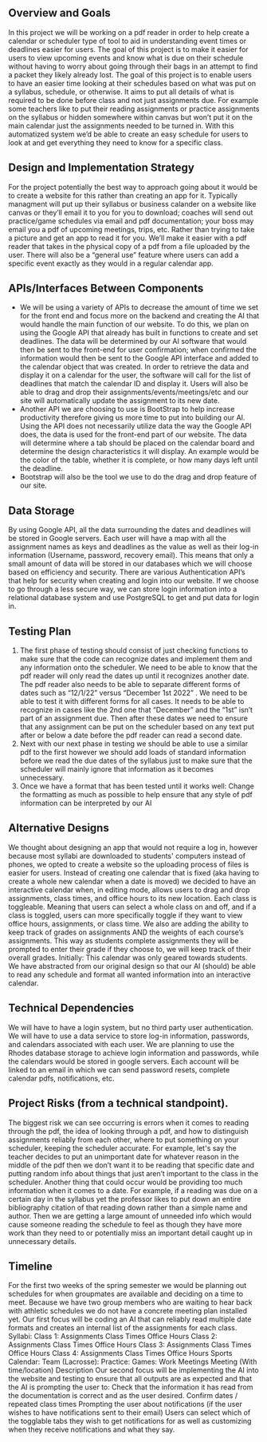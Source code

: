 ## Overview and Goals
In this project we will be working on a pdf reader in order to help create a calendar or scheduler type of tool to aid in understanding event times or deadlines easier for users. The goal of this project is to make it easier for users to view upcoming events and know what is due on their schedule without having to worry about going through their bags in an attempt to find a packet they likely already lost.  The goal of this project is to enable users to have an easier time looking at their schedules based on what was put on a syllabus, schedule, or otherwise. It aims to put all details of what is required to be done before class and not just assignments due. For example some teachers like to put their reading assignments or practice assignments on the syllabus or hidden somewhere within canvas but won’t put it on the main calendar just the assignments needed to be turned in. With this automatized system we’d be able to create an easy schedule for users to look at and get everything they need to know for a specific class. 
## Design and Implementation Strategy
For the project potentially the best way to approach going about it would be to create a website for this rather than creating an app for it. Typically managment will put up their syllabus or business calander on a website like canvas or they’ll email it to you for you to download; coaches will send out practice/game schedules via email and pdf documentation; your boss may email you a pdf of upcoming meetings, trips, etc. Rather than trying to take a picture and get an app to read it for you. We’ll make it easier with a pdf reader that takes in the physical copy of a pdf from a file uploaded by the user.
There will also be a “general use” feature where users can add a specific event exactly as they would in a regular calendar app. 

## APIs/Interfaces Between Components
- We will be using a variety of APIs to decrease the amount of time we set for the front end and focus more on the backend and creating the AI that would handle the main function of our website. To do this, we plan on using the Google API that already has built in functions to create and set deadlines. The data will be determined by our AI software that would then be sent to the front-end for user confirmation; when confirmed the information would then be sent to the Google API interface and added to the calendar object that was created. In order to retrieve the data and display it on a calendar for the user, the software will call for the list of deadlines that match the calendar ID and display it. 
Users will also be able to drag and drop their assignments/events/meetings/etc and our site will automatically update the assignment to its new date. 
- Another API we are choosing to use is BootStrap to help increase productivity therefore giving us more time to put into building our AI. Using the API does not necessarily utilize data the way the Google API does, the data is used for the front-end part of our website. The data will determine where a tab should be placed on the calendar board and determine the design characteristics it will display. An example would be the color of the table, whether it is complete, or how many days left until the deadline.
- Bootstrap will also be the tool we use to do the drag and drop feature of our site.
## Data Storage
By using Google API, all the data surrounding the dates and deadlines will be stored in Google servers. Each user will have a map with all the assignment names as keys and deadlines as the value as well as their log-in information (Username, password, recovery email). This means that only a small amount of data will be stored in our databases which we will choose based on efficiency and security. There are various Authentication API’s that help for security when creating and login into our website. If we choose to go through a less secure way, we can store login information into a relational database system and use PostgreSQL to get and put data for login in.  
## Testing Plan
1. The first phase of testing should consist of just checking functions to make sure that the code can recognize dates and implement them and any information onto the scheduler. We need to be able to know that the pdf reader will only read the dates up until it recognizes another date. The pdf reader also needs to be able to separate different forms of dates such as “12/1/22” versus “December 1st 2022” . We need to be able to test it with different forms for all cases. It needs to be able to recognize in cases like the 2nd one that “December” and the “1st” isn’t part of an assignment due. Then after these dates we need to ensure that any assignment can be put on the scheduler based on any text put after or below a date before the pdf reader can read a second date. 
2. Next with our next phase in testing we should be able to use a similar pdf to the first however we should add loads   of standard information before we read the due dates of the syllabus just to make sure that the scheduler will mainly ignore that information as it becomes unnecessary. 
3. Once we have a format that has been tested until it works well: 
Change the formatting as much as possible to help ensure that any style of pdf information can be interpreted by our AI
## Alternative Designs
We thought about designing an app that would not require a log in, however because most syllabi are downloaded to students' computers instead of phones, we opted to create a website so the uploading process of files is easier for users.
Instead of creating one calendar that is fixed (aka having to create a whole new calendar when a date is moved) we decided to have an interactive calendar when, in editing mode, allows users to drag and drop assignments, class times, and office hours to its new location. 
Each class is toggleable. Meaning that users can select a whole class on and off, and if a class is toggled, users can more specifically toggle if they want to view office hours, assignments, or class time.
We also are adding the ability to keep track of grades on assignments AND the weights of each course’s assignments. This way as students complete assignments they will be prompted to enter their grade if they choose to, we will keep track of their overall grades.
Initially: This calendar was only geared towards students. We have abstracted from our original design so that our AI (should) be able to read any schedule and format all wanted information into an interactive calendar. 
## Technical Dependencies
We will have to have a login system, but no third party user authentication. We will have to use a data service to store log-in information, passwords, and calendars associated with each user. We are planning to use the Rhodes database storage to achieve login information and passwords, while the calendars would be stored in google servers. 
Each account will be linked to an email in which we can send password resets, complete calendar pdfs, notifications, etc.
## Project Risks (from a technical standpoint).
The biggest risk we can see occurring is errors when it comes to reading through the pdf, the idea of looking through a pdf, and how to distinguish assignments reliably from each other, where to put something on your scheduler, keeping the scheduler accurate. For example, let's say the teacher decides to put an unimportant date for whatever reason in the middle of the pdf then we don’t want it to be reading that specific date and putting random info about things that just aren’t important to the class in the scheduler. 
Another thing that could occur would be providing too much information when it comes to a date. For example, if a reading was due on a certain day in the syllabus yet the professor likes to put down an entire bibliography citation of that reading down rather than a simple name and author. Then we are getting a large amount of unneeded info which would cause someone reading the schedule to feel as though they have more work than they need to or potentially miss an important detail caught up in unnecessary details. 
## Timeline 
For the first two weeks of the spring semester we would be planning out schedules for when groupmates are available and deciding on a time to meet. 
Because we have two group members who are waiting to hear back with athletic schedules we do not have a concrete meeting plan installed yet.
Our first focus will be coding an AI that can reliably read multiple date formats and creates an internal list of the assignments for each class.
Syllabi:
Class 1:
Assignments 
Class Times
Office Hours
Class 2:
Assignments 
Class Times
Office Hours
Class 3:
Assignments 
Class Times
Office Hours
Class 4:
Assignments 
Class Times
Office Hours
Sports Calendar:
Team (Lacrosse):
Practice:
Games:
Work Meetings
Meeting (With time/location)
Description
Our second focus will be implementing the AI into the website and testing to ensure that all outputs are as expected and that the AI is prompting the user to:
Check that the information it has read from the documentation is correct and as the user desired.
Confirm dates / repeated class times
Prompting the user about notifications (if the user wishes to have notifications sent to their email)
Users can select which of the togglable tabs they wish to get notifications for as well as customizing when they receive notifications and what they say.








